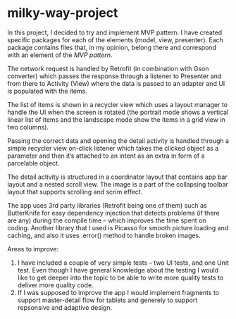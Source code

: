 # milky-way-project
<p>In this project, I decided to try and implement MVP pattern. I have created specific packages for each of the elements (model, view, presenter). Each package contains files that, in my opinion, belong there and correspond with an element of the <i>MVP pattern</i>.</p>
<p>The network request is handled by Retrofit (in combination with Gson converter) which passes the response through a listener to Presenter and from there to Activity (View) where the data is passed to an adapter and UI is populated with the items.</p>
<p>The list of items is shown in a recycler view which uses a layout manager to handle the UI when the screen is rotated (the portrait mode shows a vertical linear list of items and the landscape mode show the items in a grid view in two columns).</p>
<p>Passing the correct data and opening the detail activity is handled through a simple recycler view on-click listener which takes the clicked object as a parameter and then it’s attached to an intent as an extra in form of a parcelable object.</p>
<p>The detail activity is structured in a coordinator layout that contains app bar layout and a nested scroll view. The image is a part of the collapsing toolbar layout that supports scrolling and scrim effect.</p>
<p>The app uses 3rd party libraries (Retrofit being one of them) such as ButterKnife for easy dependency injection that detects problems (if there are any) during the compile time – which improves the time spent on coding. Another library that I used is Picasso for smooth picture loading and caching, and also it uses .error() method to handle broken images.</p>
<p>Areas to improve:
<ol>
<li>I have included a couple of very simple tests – two UI tests, and one Unit test. Even though I have general knowledge about the testing I would like to get deeper into the topic to be able to write more quality tests to deliver more quality code.</li>
<li>If I was supposed to improve the app I would implement fragments to support master-detail flow for tablets and generely to support repsonsive and adaptive design.</li>
</ol></p>
